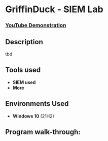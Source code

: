 <h1>GriffinDuck - SIEM Lab</h1>

 ### [YouTube Demonstration](https://youtu.be/7eJexJVCqJo)

<h2>Description</h2>
tbd
<br />


<h2>Tools used</h2>

- <b>SIEM used</b> 
- <b>More</b>

<h2>Environments Used </h2>

- <b>Windows 10</b> (21H2)

<h2>Program walk-through:</h2>


</p>

<!--
 ```diff
- text in red
+ text in green
! text in orange
# text in gray
@@ text in purple (and bold)@@
```
--!>
